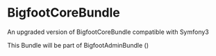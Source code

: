 # BigfootCoreBundle
An upgraded version of BigfootCoreBundle compatible with Symfony3

This Bundle will be part of BigfootAdminBundle ()
